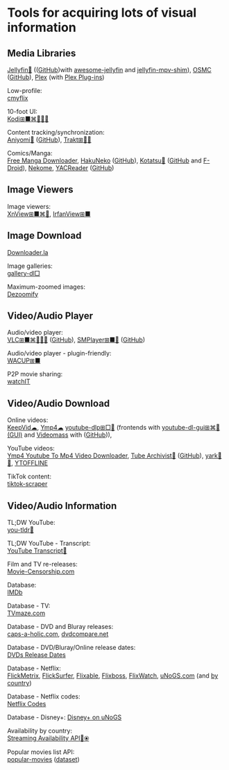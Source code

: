 
# Tools for acquiring lots of visual information

## Media Libraries

[Jellyfin🐧](https://jellyfin.org/) (([GitHub](https://github.com/jellyfin/jellyfin))with [awesome-jellyfin](https://github.com/awesome-jellyfin/awesome-jellyfin) and [jellyfin-mpv-shim](https://github.com/jellyfin/jellyfin-mpv-shim)),
[OSMC](https://osmc.tv/) ([GitHub](https://github.com/osmc/osmc)),
[Plex](https://www.plex.tv/) (with [Plex Plug-ins](https://github.com/plexinc-plugins))

Low-profile:  
[cmyflix](https://github.com/farfalleflickan/cmyflix)

10-foot UI:  
[Kodi⊞■⌘🐧🍎🤖](https://kodi.tv/)

Content tracking/synchronization:  
[Aniyomi🤖](https://aniyomi.org/) ([GitHub](https://github.com/aniyomiorg/aniyomi)),
[Trakt⊞🍎🤖](https://trakt.tv/)

Comics/Manga:  
[Free Manga Downloader](https://sourceforge.net/projects/fmd/),
[HakuNeko](https://hakuneko.download/) ([GitHub](https://github.com/manga-download/hakuneko)),
[Kotatsu🤖](https://kotatsu.app/) ([GitHub](https://github.com/KotatsuApp/Kotatsu/) and [F-Droid](https://f-droid.org/packages/org.koitharu.kotatsu/)),
[Nekome](https://github.com/Chesire/Nekome),
[YACReader](https://www.yacreader.com/) ([GitHub](https://github.com/YACReader/yacreader))

## Image Viewers

Image viewers:  
[XnView⊞■⌘🐧](https://www.xnview.com/),
[IrfanView⊞■](https://www.irfanview.com/)

## Image Download

[Downloader.la](https://downloader.la/)

Image galleries:  
[gallery-dl□](https://github.com/mikf/gallery-dl)

Maximum-zoomed images:  
[Dezoomify](https://dezoomify.ophir.dev/)

## Video/Audio Player

Audio/video player:  
[VLC⊞■⌘🐧🍎🤖](https://www.videolan.org/vlc/) ([GitHub](https://github.com/videolan/vlc)),
[SMPlayer⊞■🐧](https://www.smplayer.info/) ([GitHub](https://github.com/smplayer-dev/smplayer))

Audio/video player - plugin-friendly:  
[WACUP⊞■](https://getwacup.com/)

P2P movie sharing:  
[watchIT](https://github.com/ZorrillosDev/watchit-app)

## Video/Audio Download

Online videos:  
[KeepVid☁](https://keepvid.com/),
[Ymp4☁](https://ymp4.download/)
[youtube-dlp⊞□🐧](https://github.com/yt-dlp/yt-dlp) (frontends with [youtube-dl-gui⊞⌘🐧(GUI)](https://github.com/jely2002/youtube-dl-gui) and [Videomass](https://jeanslack.github.io/Videomass/) with ([GitHub](https://github.com/jeanslack/Videomass))),

YouTube videos:  
[Ymp4 Youtube To Mp4 Video Downloader](https://ymp4.download/),
[Tube Archivist💾](https://www.tubearchivist.com/) ([GitHub](https://github.com/tubearchivist/tubearchivist)),
[yark💾🐍](https://pypi.org/project/yark/),
[YTOFFLINE](https://ytoffline.net/)

TikTok content:  
[tiktok-scraper](https://github.com/drawrowfly/tiktok-scraper)

## Video/Audio Information

TL;DW YouTube:  
[you-tldr🎰](https://www.you-tldr.com/)

TL;DW YouTube - Transcript:  
[YouTube Transcript🎰](https://youtubetranscript.com/)

Film and TV re-releases:  
[Movie-Censorship.com](https://www.movie-censorship.com/)

Database:  
[IMDb](https://www.imdb.com/)

Database - TV:  
[TVmaze.com](https://www.tvmaze.com/)

Database - DVD and Bluray releases:  
[caps-a-holic.com](https://caps-a-holic.com/),
[dvdcompare.net](https://dvdcompare.net/)

Database - DVD/Bluray/Online release dates:  
[DVDs Release Dates](https://www.dvdsreleasedates.com/)

Database - Netflix:  
[FlickMetrix](https://flickmetrix.com/),
[FlickSurfer](http://flicksurfer.com/),
[Flixable](https://flixable.com/),
[Flixboss](https://flixboss.com/),
[FlixWatch](https://flixwatch.co/),
[uNoGS.com](https://unogs.com/) (and [by country](https://unogs.com/countrydetail))

Database - Netflix codes:  
[Netflix Codes](https://www.netflix-codes.com/)

Database - Disney+:
[Disney+ on uNoGS](https://dplus.uno.gs/)

Availability by country:  
[Streaming Availability API🔌⦿](https://www.movieofthenight.com/about/api)

Popular movies list API:  
[popular-movies](https://github.com/sjlu/popular-movies) ([dataset](https://popular-movies-data.stevenlu.com/movies.json))
